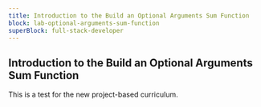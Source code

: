 ```yaml
---
title: Introduction to the Build an Optional Arguments Sum Function
block: lab-optional-arguments-sum-function
superBlock: full-stack-developer
---
```


## Introduction to the Build an Optional Arguments Sum Function

This is a test for the new project-based curriculum.
